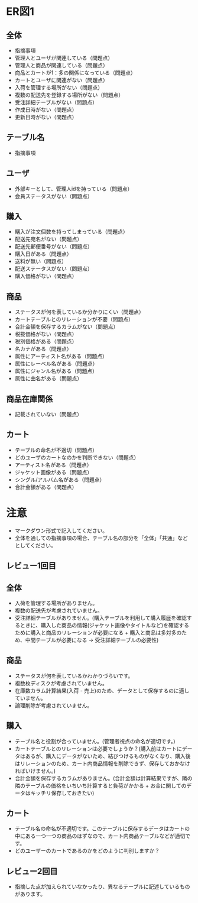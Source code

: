 # ER図1
## 全体
- 指摘事項
- 管理人とユーザが関連している（問題点）
- 管理人と商品が関連している（問題点）
- 商品とカートが1：多の関係になっている（問題点）
- カートとユーザに関連がない（問題点）
- 入荷を管理する場所がない（問題点）
- 複数の配送先を登録する場所がない（問題点）
- 受注詳細テーブルがない（問題点）
- 作成日時がない（問題点）
- 更新日時がない（問題点）

## テーブル名
- 指摘事項
## ユーザ 
- 外部キーとして、管理人idを持っている（問題点）
- 会員ステータスがない（問題点）

## 購入
- 購入が注文個数を持ってしまっている（問題点）
- 配送先宛名がない（問題点）
- 配送先郵便番号がない（問題点）
- 購入日がある（問題点）
- 送料が無い（問題点）
- 配送ステータスがない（問題点）
- 購入価格がない（問題点）

## 商品
- ステータスが何を表しているか分かりにくい（問題点）
- カートテーブルとのリレーションが不要（問題点）
- 合計金額を保存するカラムがない（問題点）
- 税抜価格がない（問題点）
- 税別価格がある（問題点）
- 名カナがある（問題点）
- 属性にアーティスト名がある（問題点）
- 属性にレーベル名がある（問題点）
- 属性にジャンル名がある（問題点）
- 属性に曲名がある（問題点）

## 商品在庫関係
- 記載されていない（問題点）

## カート
- テーブルの命名が不適切（問題点）
- どのユーザのカートなのかを判断できない（問題点）
- アーティスト名がある（問題点）
- ジャケット画像がある（問題点）
- シングル/アルバム名がある（問題点）
- 合計金額がある（問題点）

# 注意
* マークダウン形式で記入してください。
* 全体を通しての指摘事項の場合、テーブル名の部分を「全体」「共通」などとしてください。

## レビュー1回目
## 全体
- 入荷を管理する場所がありません。
- 複数の配送先が考慮されていません。
- 受注詳細テーブルがありません。(購入テーブルを利用して購入履歴を確認するときに、購入した商品の情報(ジャケット画像やタイトルなど)を確認するために購入と商品のリレーションが必要になる + 購入と商品は多対多のため、中間テーブルが必要になる → 受注詳細テーブルの必要性)

## 商品
- ステータスが何を表しているかわかりづらいです。
- 複数枚ディスクが考慮されていません。
- 在庫数カラム計算結果(入荷 - 売上)のため、データとして保存するのに適していません。
- 論理削除が考慮されていません。

## 購入
- テーブル名と役割が合っていません。(管理者視点の命名が適切です。)
- カートテーブルとのリレーションは必要でしょうか？(購入前はカートにデータはあるが、購入にデータがないため、結びつけるものがなくなり、購入後はリレーションのため、カート内商品情報を削除できず、保存しておかなければいけません。)
- 合計金額を保存するカラムがありません。(合計金額は計算結果ですが、隣の隣のテーブルの価格をいちいち計算すると負荷がかかる + お金に関してのデータはキッチリ保存しておきたい)

## カート
- テーブル名の命名が不適切です。このテーブルに保存するデータはカートの中にある一つ一つの商品のはずなので、カート内商品テーブルなどが適切です。
- どのユーザーのカートであるのかをどのように判別しますか？

## レビュー2回目
- 指摘した点が加えられていなかったり、異なるテーブルに記述しているものがあります。

